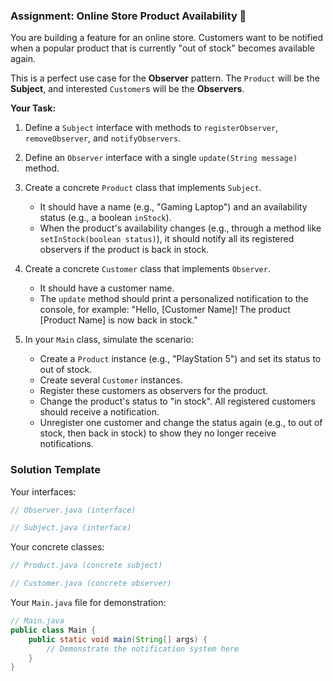 ### Assignment: Online Store Product Availability 🛒

You are building a feature for an online store. Customers want to be notified when a popular product that is currently "out of stock" becomes available again.

This is a perfect use case for the **Observer** pattern. The `Product` will be the **Subject**, and interested `Customer`s will be the **Observers**.

**Your Task:**

1.  Define a `Subject` interface with methods to `registerObserver`, `removeObserver`, and `notifyObservers`.
2.  Define an `Observer` interface with a single `update(String message)` method.

3.  Create a concrete `Product` class that implements `Subject`.
    * It should have a name (e.g., "Gaming Laptop") and an availability status (e.g., a boolean `inStock`).
    * When the product's availability changes (e.g., through a method like `setInStock(boolean status)`), it should notify all its registered observers if the product is back in stock.

4.  Create a concrete `Customer` class that implements `Observer`.
    * It should have a customer name.
    * The `update` method should print a personalized notification to the console, for example: "Hello, [Customer Name]! The product [Product Name] is now back in stock."

5.  In your `Main` class, simulate the scenario:
    * Create a `Product` instance (e.g., "PlayStation 5") and set its status to out of stock.
    * Create several `Customer` instances.
    * Register these customers as observers for the product.
    * Change the product's status to "in stock". All registered customers should receive a notification.
    * Unregister one customer and change the status again (e.g., to out of stock, then back in stock) to show they no longer receive notifications.

### Solution Template

Your interfaces:

~~~java
// Observer.java (interface)

// Subject.java (interface)
~~~

Your concrete classes:

~~~java
// Product.java (concrete subject)

// Customer.java (concrete observer)
~~~

Your `Main.java` file for demonstration:

~~~java
// Main.java
public class Main {
    public static void main(String[] args) {
        // Demonstrate the notification system here
    }
}
~~~